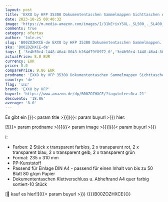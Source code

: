 ```yaml
---
layout: post
title: 'EXXO by HFP 35300 Dokumententaschen Sammelmappen Sichttaschen A4 quer transparent farblich sortiert - Dokumentenmappe zum Abheften mit Eurolochung  Abheftrand  Klappe und Klettverschluss - 10 Stück'
date: 2023-10-25 00:40:32
image: 'https://m.media-amazon.com/images/I/31kE+ixYSXL._SL500_._SL400_.jpg'
comments: true
category: ofertas
author: 'tole.es'
slug: 'B00ZOZHXCE-de EXXO by HFP 35300 Dokumententaschen Sammelmappen...'
sku: 'B00ZOZHXCE-de'
tags: [ '3e4b50c4-1448-46a4-8043-b264d79f8972_0','3e4b50c4-1448-46a4-8043-b264d79f8972_2101','Arborist Merchandising Root','Bürobedarf & Schreibwaren','Bürobedarf & Schreibwaren: Produkte mit Umwelt-Label','Büromaterial','Farbige Dateiordner','Mappen & Sammler','Mappen, Ordner & Zubehör','Registermappen','Self Service','Special Features Stores','exxo by hfp','🇩🇪', ]
actualPrice: 8.0 EUR
currency: EUR
price: 8.0
comparePrice: 9.86 EUR
prodname: 'EXXO by HFP 35300 Dokumententaschen Sammelmappen Sichttaschen A4 quer transparent farblich sortiert - Dokumentenmappe zum Abheften mit Eurolochung  Abheftrand  Klappe und Klettverschluss - 10 Stück'
country: 'de'
flag: '🇩🇪'
brand: 'EXXO by HFP'
buyurl: 'https://www.amazon.de/dp/B00ZOZHXCE/?tag=tolees0ca-21'
descuento: '18.86'
average: '8.0'
---
```


Es gibt ein [{{< param title >}}]({{< param buyurl >}}) hier:

[![{{< param prodname >}}]({{< param image >}})]({{< param buyurl >}})

ℹ️:

- Farben: 2 Stück x transparent farblos, 2 x transparent rot, 2 x transparent blau, 2 x transparent gelb, 2 x transparent grün
- Format: 235 x 310 mm
- PP-Kunststoff
- Passend für Einlage DIN A4 - passend für einen Inhalt von bis zu 50 Blatt 80 g/qm Papier
- Dokumententaschen Klettverschluss u. Abheftrand A4 quer farbig sortiert-10 Stück

[🛒 kauf es hier!!]({{< param buyurl >}})
{{<world>}}B00ZOZHXCE{{</world>}}
